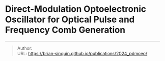 # Direct-Modulation Optoelectronic Oscillator for Optical Pulse and Frequency Comb Generation



---

> Author:   
> URL: https://brian-sinquin.github.io/publications/2024_pdmoeo/  

